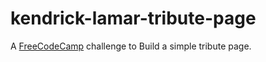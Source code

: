 # kendrick-lamar-tribute-page
A [FreeCodeCamp](https://freecodecamp.com/) challenge to Build a simple tribute page.
